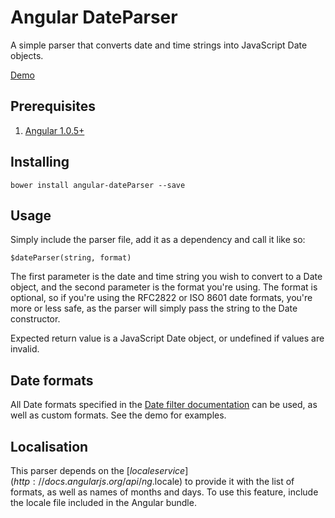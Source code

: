 # Angular DateParser

A simple parser that converts date and time strings into JavaScript Date objects.

[Demo](http://dnasir.github.io/angular-dateParser/demo.html)

## Prerequisites

1. [Angular 1.0.5+](http://angularjs.org)

## Installing

    bower install angular-dateParser --save

## Usage

Simply include the parser file, add it as a dependency and call it like so:

    $dateParser(string, format)

The first parameter is the date and time string you wish to convert to a Date object, and the second parameter is the format you're using. The format is optional, so if you're using the RFC2822 or ISO 8601 date formats, you're more or less safe, as the parser will simply pass the string to the Date constructor.

Expected return value is a JavaScript Date object, or undefined if values are invalid.

## Date formats

All Date formats specified in the [Date filter documentation](http://docs.angularjs.org/api/ng.filter:date) can be used, as well as custom formats. See the demo for examples.

## Localisation

This parser depends on the [$locale service](http://docs.angularjs.org/api/ng.$locale) to provide it with the list of formats, as well as names of months and days. To use this feature, include the locale file included in the Angular bundle.
